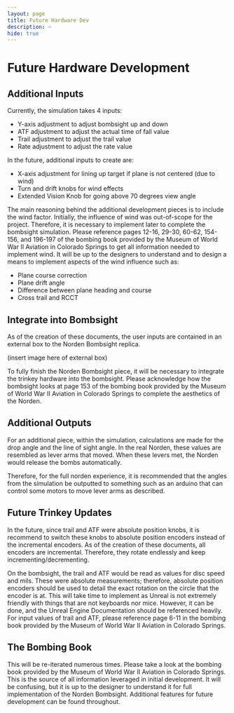 ```yaml
---
layout: page
title: Future Hardware Dev
description: ~
hide: true
---
```


# Future Hardware Development

## Additional Inputs

Currently, the simulation takes 4 inputs:

- Y-axis adjustment to adjust bombsight up and down
- ATF adjustment to adjust the actual time of fall value
- Trail adjustment to adjust the trail value
- Rate adjustment to adjust the rate value

In the future, additional inputs to create are:

- X-axis adjustment for lining up target if plane is not centered (due to wind)
- Turn and drift knobs for wind effects
- Extended Vision Knob for going above 70 degrees view angle

The main reasoning behind the additional development pieces is to include the wind factor. Initially, the influence of wind was out-of-scope for the project. Therefore, it is necessary to implement later to complete the bombsight simulation. Please reference pages 12-16, 29-30, 60-62, 154-156, and 196-197 of the bombing book provided by the Museum of World War II Aviation in Colorado Springs to get all information needed to implement wind. It will be up to the designers to understand and to design a means to implement aspects of the wind influence such as:

- Plane course correction
- Plane drift angle
- Difference between plane heading and course
- Cross trail and RCCT

## Integrate into Bombsight

As of the creation of these documents, the user inputs are contained in an external box to the Norden Bombsight replica. 

(insert image here of external box)

To fully finish the Norden Bombsight piece, it will be necessary to integrate the trinkey hardware into the bombsight. Please acknowledge how the bombsight looks at page 153 of the bombing book provided by the Museum of World War II Aviation in Colorado Springs to complete the aesthetics of the Norden.


## Additional Outputs

For an additional piece, within the simulation, calculations are made for the drop angle and the line of sight angle. In the real Norden, these values are resembled as lever arms that moved. When these levers met, the Norden would release the bombs automatically. 

Therefore, for the full norden experience, it is recommended that the angles from the simulation be outputted to something such as an arduino that can control some motors to move lever arms as described.

## Future Trinkey Updates

In the future, since trail and ATF were absolute position knobs, it is recommend to switch these knobs to absolute position encoders instead of the incremental encoders. As of the creation of these documents, all encoders are incremental. Therefore, they rotate endlessly and keep incrementing/decrementing. 

On the bombsight, the trail and ATF would be read as values for disc speed and mils. These were absolute measurements; therefore, absolute position encoders should be used to detail the exact rotation on the circle that the encoder is at. This will take time to implement as Unreal is not extremely friendly with things that are not keyboards nor mice. However, it can be done, and the Unreal Engine Documentation should be referenced heavily. For input values of trail and ATF, please reference page 6-11 in the bombing book provided by the Museum of World War II Aviation in Colorado Springs.

## The Bombing Book

This will be re-iterated numerous times. Please take a look at the bombing book provided by the Museum of World War II Aviation in Colorado Springs. This is the source of all information leveraged in initial development. It will be confusing, but it is up to the designer to understand it for full implementation of the Norden Bombsight. Additional features for future development can be found throughout. 
